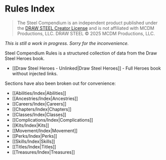 # Rules Index

> The Steel Compendium is an independent product published under the [DRAW STEEL Creator License](https://www.mcdmproductions.com/draw-steel-creator-license) and is not affiliated with MCDM Productions, LLC. DRAW STEEL © 2025 MCDM Productions, LLC.

_This is still a work in progress.  Sorry for the inconvenience._

Steel Compendium Rules is a structured collection of data from the Draw Steel Heroes book.

- [[Draw Steel Heroes - Unlinked|Draw Steel Heroes]] - Full Heroes book without injected links.

Sections have also been broken out for convenience:

- [[Abilities/Index|Abilities]]
- [[Ancestries/Index|Ancestries]]
- [[Careers/Index|Careers]]
- [[Chapters/Index|Chapters]]
- [[Classes/Index|Classes]]
- [[Complications/Index|Complications]]
- [[Kits/Index|Kits]]
- [[Movement/Index|Movement]]
- [[Perks/Index|Perks]]
- [[Skills/Index|Skills]]
- [[Titles/Index|Titles]]
- [[Treasures/Index|Treasures]]

